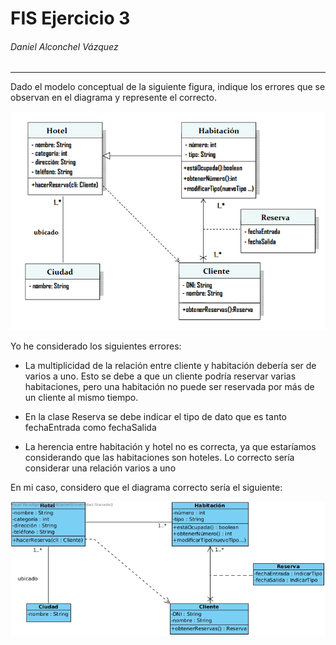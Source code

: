 # FIS Ejercicio 3

###### Daniel Alconchel Vázquez

---

Dado el modelo conceptual de la siguiente figura, indique los errores que se observan en el diagrama y represente el correcto.

![Captura de pantalla de 2022-04-22 01-48-34.png](./.sources/Captura%20de%20pantalla%20de%202022-04-22%2001-48-34.png)

Yo he considerado los siguientes errores:

- La multiplicidad de la relación entre cliente y habitación debería ser de varios a uno. Esto se debe a que un cliente podría reservar varias habitaciones, pero una habitación no puede ser reservada por más de un cliente al mismo tiempo.

- En la clase Reserva se debe indicar el tipo de dato que es tanto fechaEntrada como fechaSalida

- La herencia entre habitación y hotel no es correcta, ya que estaríamos considerando que las habitaciones son hoteles. Lo correcto sería considerar una relación varios a uno

En mi caso, considero que el diagrama correcto sería el siguiente:

<img title="" src="./.sources/Class%20Diagram1.jpg" alt="Class Diagram1.jpg" width="699">




